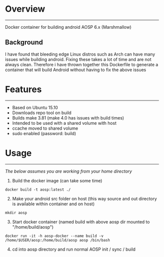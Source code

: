 # Overview
------------ 
Docker container for building android AOSP 6.x (Marshmallow) 
 
 
## Background
I have found that bleeding edge Linux distros such as Arch can have many 
issues while building android. Fixing these takes a lot of time and are not always clean. 
Therefore i have thrown together this Dockerfile to generate a container that will build 
Android without having to fix the above issues 
 
 
# Features
------------ 
 
* Based on Ubuntu 15.10 
* Downloads repo tool on build 
* Builds make 3.81 (make 4.0 has issues with build times) 
* Intended to be used with a shared volume with host 
* ccache moved to shared volume
* sudo enabled (password: build) 
 
# Usage
------------ 

*The below assumes you are working from your home directory*
 
1. Build the docker image (can take some time) 
``` 
docker build -t aosp:latest ./ 
``` 
 
2. Make your android src folder on host (this way source and out directory is available within container and on host)
``` 
mkdir aosp
``` 
 
3. Start docker container (named build with above aosp dir mounted to "/home/build/aosp") 

``` 
docker run -it -h aosp-docker --name build -v /home/$USER/aosp:/home/build/aosp aosp /bin/bash
``` 
 
4. cd into aosp directory and run normal AOSP init / sync / build
